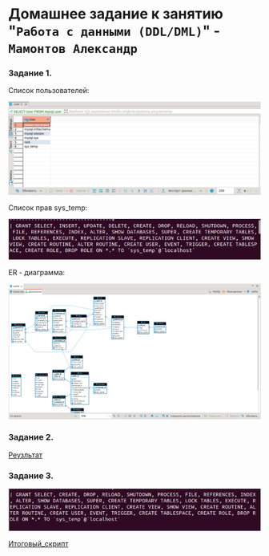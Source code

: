 # Домашнее задание к занятию "`Работа с данными (DDL/DML)`" - `Мамонтов Александр`


### Задание 1.

Список пользователей:

![Скриншот-1](https://github.com/Zzeting/relationbd-hw-2/blob/main/img/list_users.PNG)

Список прав sys_temp:

![Скриншот-2](https://github.com/Zzeting/relationbd-hw-2/blob/main/img/user_grant.PNG)

ER - диаграмма:

![Скриншот-3](https://github.com/Zzeting/relationbd-hw-2/blob/main/img/diaram.PNG)

### Задание 2. 


[Реузльтат](https://github.com/Zzeting/relationbd-hw-2/blob/main/text2.txt)


### Задание 3. 


![Скриншот-4](https://github.com/Zzeting/relationbd-hw-2/blob/main/img/user_revoke.PNG)


[Итоговый_скрипт](https://github.com/Zzeting/relationbd-hw-2/blob/main/script.sql)
